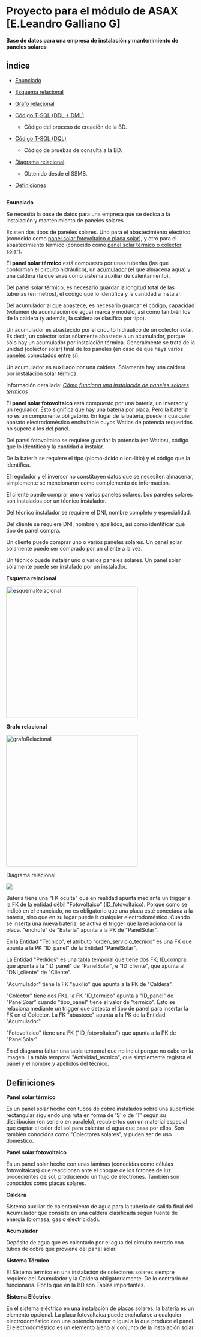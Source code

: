 # Proyecto para el módulo de ASAX [E.Leandro Galliano G]

**Base de datos para una empresa de instalación y mantenimiento de paneles solares**

## Índice

* [Enunciado](#bout)

* [Esquema relacional](#esquemaRel)

* [Grafo relacional](#grafoRel)

* [Código T-SQL (DDL + DML)](../proyecto_LeandroGalliano.sql)

  - Código del proceso de creación de la BD.
* [Código T-SQL (DQL)](../consultas_BD-paneles.sql)

  - Código de pruebas de consulta a la BD.

* [Diagrama relacional](#diagram)

  - Obtenido desde el SSMS.

* [Definiciones](#defs)

##
<a name="bout">**Enunciado**</a>

Se necesita la base de datos para una empresa que se dedica a la instalación y mantenimiento de paneles solares.

Existen dos tipos de paneles solares. Uno para el abastecimiento eléctrico (conocido como [panel solar fotovoltaico o placa solar](#defs)), y otro para el abastecimiento térmico (conocido como [panel solar térmico o colector solar](#defs)).

El **panel solar térmico** está compuesto por unas tuberías (las que conforman el circuito hidráulico), un [acumulador](#defs) 
(el que almacena agua) y una caldera (la que sirve como sistema auxiliar de calentamiento).

Del panel solar térmico, es necesario guardar la longitud total de las tuberías (en metros), el codigo que lo identifica
y la cantidad a instalar.

Del acumulador al que abastece, es necesario guardar el código, capacidad (volumen de acumulación de agua) marca y modelo, así como también los de la caldera (y además, la caldera se clasifica por tipo).

Un acumulador es abastecido por el circuito hidráulico de un colector solar. Es decir, un colector solar sólamente
abastece a un acumulador, porque sólo hay un acumulador por instalación térmica. Generalmente se trata de la unidad
(colector solar) final de los paneles (en caso de que haya varios paneles conectados entre sí).

Un acumulador es auxiliado por una caldera. Sólamente hay una caldera por instalación solar térmica.

Información detallada: [*Cómo funciona una instalación de paneles solares térmicos*](./expl/instalacionTermicaPaneles.md)


El **panel solar fotovoltaico** está compuesto por una batería, un inversor y un regulador. Ésto significa que hay una batería por placa. Pero la batería no es un componente obligatorio. En lugar de la batería, puede ir cualquier
aparato electrodoméstico enchufable cuyos Watios de potencia requeridos no supere a los del panel.

Del panel fotovoltaico se requiere guardar la potencia (en Watios), código que lo identifica y la cantidad a instalar.

De la batería se requiere el tipo (plomo-ácido o ion-litio) y el código que la identifica.

El regulador y el inversor no constituyen datos que se necesiten almacenar, simplemente se mencionaron como complemento de
información.

El cliente puede comprar uno o varios paneles solares. Los paneles solares son instalados por un técnico instalador.

Del técnico instalador se requiere el DNI, nombre completo y especialidad.

Del cliente se requiere DNI, nombre y apellidos, así como identificar qué tipo de panel compra.

Un cliente puede comprar uno o varios paneles solares. Un panel solar solamente puede ser comprado por un cliente a 
la vez.

Un técnico puede instalar uno o varios paneles solares. Un panel solar sólamente puede ser instalado por un instalador.

<a name="esquemaRel">**Esquema relacional**</a>

[<img src="https://www.mediafire.com/convkey/57ac/bagmzh1d4wpky3bzg.jpg" alt="esquemaRelacional" width="350px" height="350px"/>](https://www.mediafire.com/convkey/57ac/bagmzh1d4wpky3bzg.jpg)


<a name="grafoRel">**Grafo relacional**</a>

[<img src="https://www.mediafire.com/convkey/a288/5z5ysnqwxf4yicazg.jpg" alt="grafoRelacional" width="350px" height="350px"/>](https://www.mediafire.com/convkey/88eb/sbw99v97hxjcpvdzg.jpg)


<a name="diagram">Diagrama relacional</a>

![](https://www.mediafire.com/convkey/35e0/fipvv6lmnadbqw8zg.jpg)

Bateria tiene una "FK oculta" que en realidad apunta mediante un trigger a la FK de la entidad débil "Fotovoltaico"
(ID_fotovoltaico).
Porque como se indicó en el enunciado, no es obligatorio que una placa esté conectada a la batería, sino que en su lugar
puede ir cualquier electrodoméstico.
Cuando se inserta una nueva bateria, se activa el trigger que la relaciona con la placa.
"enchufe" de "Bateria" apunta a la PK de "PanelSolar".

En la Entidad "Tecnico", el atributo "orden_servicio_tecnico" es una FK que apunta a la PK "ID_panel" de la Entidad "PanelSolar".

La Entidad "Pedidos" es una tabla temporal que tiene dos FK; ID_compra, que apunta a la "ID_panel" de "PanelSolar", e "ID_cliente", que apunta al "DNI_cliente" de "Cliente".

"Acumulador" tiene la FK "auxilio" que apunta a la PK de "Caldera".

"Colector" tiene dos FKs, la FK "ID_termico" apunta a "ID_panel" de "PanelSoar" cuando "tipo_panel" tiene el valor de
"termico". Ésto se relaciona mediante un trigger que detecta el tipo de panel para insertar la FK en el Colector.
La FK "abastece" apunta a la PK de la Entidad "Acumulador".

"Fotovoltaico" tiene una FK ("ID_fotovoltaico") que apunta a la PK de "PanelSolar".

En el diagrama faltan una tabla temporal que no incluí porque no cabe en la imagen.
La tabla temporal "Actividad_tecnico", que simplemente registra el panel y el nombre y apellidos del técnico.


<a name="defs"></a>
## Definiciones

**Panel solar térmico**

Es un panel solar hecho con tubos de cobre instalados sobre una superficie rectangular siguiendo una ruta 
en forma de 'S' o de 'T' según su distribución (en serie o en paralelo), recubiertos con un material especial
que captar el calor del sol para calentar el agua que pasa por ellos. Son también conocidos como "Colectores solares",
y puden ser de uso doméstico.

**Panel solar fotovoltaico**

Es un panel solar hecho con unas láminas (conocidas como células fotovoltaicas) que reaccionan ante el choque de los
fotones de luz procedientes de sol, produciendo un flujo de electrones.
También son conocidos como placas solares.

**Caldera**

Sistema auxiliar de calentamiento de agua para la tubería de salida final del Acumulador que consiste en una caldera
clasificada según fuente de energía (biomasa, gas o electricidad).

**Acumulador**

Depósito de agua que es calentado por el agua del circuito cerrado con tubos de cobre que proviene del panel solar.

**Sistema Térmico**

El Sistema térmico en una instalación de colectores solares siempre requiere del Acumulador y la Caldera obligatoriamente. De lo contrario no funcionaría. Por lo que en la BD son Tablas importantes.

**Sistema Eléctrico**

En el sistema eléctrico en una instalación de placas solares, la batería es un elemento opcional. La placa fotovoltaica puede enchufarse a cualquier electrodoméstico con una potencia menor o igual a la que produce el panel. El electrodoméstico es un elemento ajeno al conjunto de la instalación solar.
